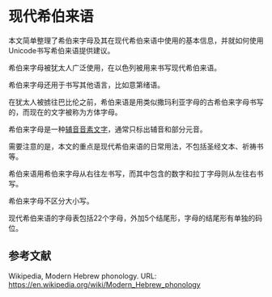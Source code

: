 # 现代希伯来语

本文简单整理了希伯来字母及其在现代希伯来语中使用的基本信息，并就如何使用Unicode书写希伯来语提供建议。

希伯来字母被犹太人广泛使用，在以色列被用来书写现代希伯来语。

希伯来字母还用于书写其他语言，比如意第绪语。

在犹太人被掳往巴比伦之前，希伯来语是用类似撒玛利亚字母的古希伯来字母书写的，而现在的文字被称为方体字母。

希伯来字母是一种<a class="termref" href="https://xfq.github.io/glossary/i18n/#term.abjad">辅音音素文字</a>，通常只标出辅音和部分元音。

需要注意的是，本文的重点是现代希伯来语的日常用法，不包括圣经文本、祈祷书等。

希伯来语用希伯来字母从右往左书写，而其中包含的数字和拉丁字母则从左往右书写。

希伯来字母不区分大小写。

现代希伯来语的字母表包括22个字母，外加5个结尾形，字母的结尾形有单独的码位。

<!-- ## 音系 -->



## 参考文献

Wikipedia, Modern Hebrew phonology. URL: https://en.wikipedia.org/wiki/Modern_Hebrew_phonology